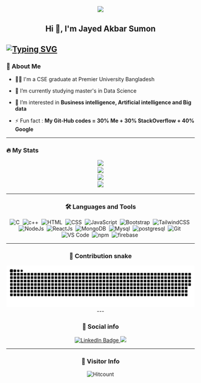 <!--
**jayed87/jayed87** is a ✨ _special_ ✨ repository because its `README.md` (this file) appears on your GitHub profile.

Here are some ideas to get you started:

- 🔭 I’m currently working on ...
- 🌱 I’m currently learning ...
- 👯 I’m looking to collaborate on ...
- 🤔 I’m looking for help with ...
- 💬 Ask me about ...
- 📫 How to reach me: ...
- 😄 Pronouns: ...
- ⚡ Fun fact: ...
-->
<div id="header" align="center">
  <img src=https://www.lambdatest.com/resources/images/news24.gif/>
</div>

<h2 align="center">Hi 👋, I'm Jayed Akbar Sumon</h2>

<a href="https://git.io/typing-svg"><img src="https://readme-typing-svg.herokuapp.com?font=Fira+Code&pause=1000&center=true&vCenter=true&width=435&lines=Welcome+to+my+github+page.;Let's+explore+about+me+and+my+works" alt="Typing SVG" /></a>
---
### 👦 About Me
- 👨‍💻 I'm a CSE graduate at Premier University Bangladesh

- 🔭 I’m currently studying master's in Data Science

- 🌱 I’m interested in **Business intelligence, Artificial intelligence and Big data**

- ⚡ Fun fact : **My Git-Hub codes = 30% Me + 30% StackOverflow + 40% Google**

--- 

### 🔥 My Stats 
<div align='center'>
  <img src="https://github-readme-stats.vercel.app/api/top-langs/?username=jayed87&count_private=true&show_icons=true&theme=react"/>
  <br>
  <img src="https://github-readme-stats.vercel.app/api?username=jayed87&count_private=true&show_icons=true&theme=react"/>
  <br>
  <img src="https://streak-stats.demolab.com/?user=jayed87&theme=react"/>
  <br>
  <img src="https://github-readme-activity-graph.cyclic.app/graph?username=jayed87&theme=react-dark"/>
<div/>

<!-- ## 📌 Pinned Repositories
<p align='center'>
  <a href="https://github.com/jayed87/tic-tac-toe">
    <img align="center" style="margin:0.5rem" src="https://github-readme-stats.vercel.app/api/pin/?username=jayed87&repo=tic-tac-toe&border_color=2e4058&layout=compact&show_icons=true&theme=gruvbox" />
  </a>
  <a href="https://github.com/jayed87/time_series_forecasting">
    <img align="center" style="margin:0.5rem" src="https://github-readme-stats.vercel.app/api/pin/?username=jayed87&repo=time_series_forecasting&border_color=2e4058&layout=compact&show_icons=true&theme=gruvbox" />
  </a>
 </p>-->
 
---

### :hammer_and_wrench: Languages and Tools 

<div>
  <img src="https://cdn.jsdelivr.net/gh/devicons/devicon/icons/c/c-original.svg" alt="C" width="40" height="40"/>&nbsp;
  <img src="https://cdn.jsdelivr.net/gh/devicons/devicon/icons/cplusplus/cplusplus-original.svg" alt="c++" width="40" height="40"/>&nbsp;
  <img src="https://cdn.jsdelivr.net/gh/devicons/devicon/icons/html5/html5-original.svg" alt="HTML" width="40" height="40"/>&nbsp;
  <img src="https://cdn.jsdelivr.net/gh/devicons/devicon/icons/css3/css3-original.svg" alt="CSS" width="40" height="40"/>&nbsp;
  <img src="https://cdn.jsdelivr.net/gh/devicons/devicon/icons/javascript/javascript-original.svg" alt="JavaScript" width="40" height="40"/>&nbsp;
  <img src="https://getbootstrap.com/docs/5.0/assets/brand/bootstrap-logo.svg" title="JavaScript" alt="Bootstrap" width="40" height="40"/>&nbsp;
  <img src="https://cdn.jsdelivr.net/gh/devicons/devicon/icons/tailwindcss/tailwindcss-plain.svg" alt="TailwindCSS" width="40" height="40"/>&nbsp;
  <img src="https://cdn.jsdelivr.net/gh/devicons/devicon/icons/nodejs/nodejs-plain-wordmark.svg" alt="NodeJs" width="40" height="40"/>&nbsp;
  <img src="https://cdn.jsdelivr.net/gh/devicons/devicon/icons/react/react-original.svg" alt="ReactJs" width="40" height="40"/>&nbsp;
  <img src="https://cdn.jsdelivr.net/gh/devicons/devicon/icons/mongodb/mongodb-plain-wordmark.svg" alt="MongoDB" width="40" height="40"/>&nbsp;
  <img src="https://cdn.jsdelivr.net/gh/devicons/devicon/icons/mysql/mysql-plain.svg" alt="Mysql" width="40" height="40"/>&nbsp; 
  <img src="https://cdn.jsdelivr.net/gh/devicons/devicon/icons/postgresql/postgresql-original.svg" alt="postgresql" width="40" height="40"/>&nbsp;     
  <img src="https://cdn.jsdelivr.net/gh/devicons/devicon/icons/git/git-original.svg" alt="Git" width="40" height="40"/>&nbsp;
  <img src="https://cdn.jsdelivr.net/gh/devicons/devicon/icons/vscode/vscode-original.svg" alt="VS Code" width="40" height="40"/>&nbsp;
  <img src="https://cdn.jsdelivr.net/gh/devicons/devicon/icons/npm/npm-original-wordmark.svg" alt="npm" width="40" height="40"/>&nbsp;      
  <img src="https://cdn.jsdelivr.net/gh/devicons/devicon/icons/firebase/firebase-plain.svg" alt="firebase" width="40" height="40"/>&nbsp;
</div>

---

### 🐍 Contribution snake
<!--![snake animation](https://github.com/jayed87/jayed87/blob/output/github-contribution-grid-snake2.svg)-->
<!--<picture>
  <source media="(prefers-color-scheme: dark)" srcset="https://github.com/jayed87/jayed87/blob/output/github-contribution-grid-snake2.svg">
  <source media="(prefers-color-scheme: light)" srcset="https://github.com/jayed87/jayed87/blob/output/github-contribution-grid-snake2.svg">
  <img alt="github contribution grid snake animation" src="https://github.com/jayed87/jayed87/blob/output/github-contribution-grid-snake2.svg">
</picture>-->
<picture>
  <source media="(prefers-color-scheme: dark)" srcset="https://raw.githubusercontent.com/jayed87/jayed87/output/github-contribution-grid-snake-dark.svg">
  <source media="(prefers-color-scheme: light)" srcset="https://raw.githubusercontent.com/jayed87/jayed87/output/github-contribution-grid-snake.svg">
  <img alt="github contribution grid snake animation" src="https://raw.githubusercontent.com/jayed87/jayed87/output/github-contribution-grid-snake.svg">
</picture>
---

### 🔗 Social info

<div id="badges">
    <a href="https://www.linkedin.com/in/jayed-akbar-sumon">
    <img src="https://img.shields.io/badge/LinkedIn-blue?style=for-the-badge&logo=linkedin&logoColor=white" alt="LinkedIn Badge"/>
    </a>
    <a href="https://twitter.com/JayedAkbar">
    <img height="28" src="https://img.shields.io/badge/Twitter-%231DA1F2.svg?style=for-the-badge&logo=Twitter&logoColor=white"/>
    </a>
</div>

---

### 👀 Visitor Info

![Hitcount](https://komarev.com/ghpvc/?username=jayed87&color=57bcd9)



